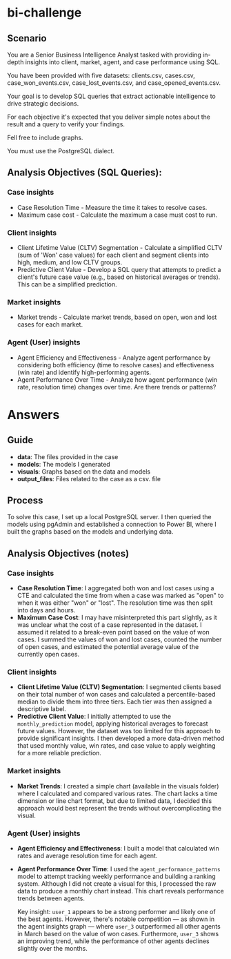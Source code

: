 # bi-challenge
## Scenario
You are a Senior Business Intelligence Analyst tasked with providing in-depth insights into client, market, agent, and case performance using SQL.

You have been provided with five datasets: clients.csv, cases.csv, case_won_events.csv, case_lost_events.csv, and case_opened_events.csv.

Your goal is to develop SQL queries that extract actionable intelligence to drive strategic decisions.

For each objective it's expected that you deliver simple notes about the result and a query to verify your findings.

Fell free to include graphs.

You must use the PostgreSQL dialect.

## Analysis Objectives (SQL Queries):
### Case insights
- Case Resolution Time - Measure the time it takes to resolve cases.
- Maximum case cost - Calculate the maximum a case must cost to run.

### Client insights
- Client Lifetime Value (CLTV) Segmentation - Calculate a simplified CLTV (sum of 'Won' case values) for each client and segment clients into high, medium, and low CLTV groups.
- Predictive Client Value - Develop a SQL query that attempts to predict a client's future case value (e.g., based on historical averages or trends). This can be a simplified prediction.

### Market insights
- Market trends - Calculate market trends, based on open, won and lost cases for each market.

### Agent (User) insights
- Agent Efficiency and Effectiveness - Analyze agent performance by considering both efficiency (time to resolve cases) and effectiveness (win rate) and identify high-performing agents.
- Agent Performance Over Time - Analyze how agent performance (win rate, resolution time) changes over time. Are there trends or patterns?

# Answers
## Guide  
- **data**: The files provided in the case  
- **models**: The models I generated  
- **visuals**: Graphs based on the data and models  
- **output_files**: Files related to the case as a csv. file
  
## Process  
To solve this case, I set up a local PostgreSQL server. I then queried the models using pgAdmin and established a connection to Power BI, where I built the graphs based on the models and underlying data.  

## Analysis Objectives (notes)  
### Case insights  
- **Case Resolution Time**: I aggregated both won and lost cases using a CTE and calculated the time from when a case was marked as "open" to when it was either "won" or "lost". The resolution time was then split into days and hours.  
- **Maximum Case Cost**: I may have misinterpreted this part slightly, as it was unclear what the cost of a case represented in the dataset. I assumed it related to a break-even point based on the value of won cases. I summed the values of won and lost cases, counted the number of open cases, and estimated the potential average value of the currently open cases.  

### Client insights  
- **Client Lifetime Value (CLTV) Segmentation**: I segmented clients based on their total number of won cases and calculated a percentile-based median to divide them into three tiers. Each tier was then assigned a descriptive label.  
- **Predictive Client Value**: I initially attempted to use the `monthly_prediction` model, applying historical averages to forecast future values. However, the dataset was too limited for this approach to provide significant insights. I then developed a more data-driven method that used monthly value, win rates, and case value to apply weighting for a more reliable prediction.  

### Market insights  
- **Market Trends**: I created a simple chart (available in the visuals folder) where I calculated and compared various rates. The chart lacks a time dimension or line chart format, but due to limited data, I decided this approach would best represent the trends without overcomplicating the visual.  

### Agent (User) insights  
- **Agent Efficiency and Effectiveness**: I built a model that calculated win rates and average resolution time for each agent.  
- **Agent Performance Over Time**: I used the `agent_performance_patterns` model to attempt tracking weekly performance and building a ranking system. Although I did not create a visual for this, I processed the raw data to produce a monthly chart instead. This chart reveals performance trends between agents.  

  Key insight: `user_1` appears to be a strong performer and likely one of the best agents. However, there's notable competition — as shown in the agent insights graph — where `user_3` outperformed all other agents in March based on the value of won cases. Furthermore, `user_3` shows an improving trend, while the performance of other agents declines slightly over the months.
